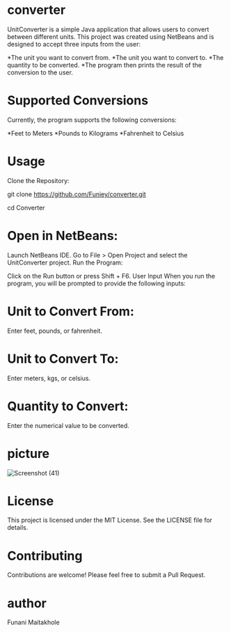 # converter
UnitConverter is a simple Java application that allows users to convert between different units. This project was created using NetBeans and is designed to accept three inputs from the user:

*The unit you want to convert from.
*The unit you want to convert to.
*The quantity to be converted.
*The program then prints the result of the conversion to the user.

# Supported Conversions
Currently, the program supports the following conversions:

*Feet to Meters
*Pounds to Kilograms
*Fahrenheit to Celsius

# Usage

Clone the Repository:

git clone https://github.com/Funiey/converter.git

cd Converter

# Open in NetBeans:

Launch NetBeans IDE.
Go to File > Open Project and select the UnitConverter project.
Run the Program:

Click on the Run button or press Shift + F6.
User Input
When you run the program, you will be prompted to provide the following inputs:

# Unit to Convert From:
Enter feet, pounds, or fahrenheit.

# Unit to Convert To:
Enter meters, kgs, or celsius.

# Quantity to Convert:
Enter the numerical value to be converted.

# picture
![Screenshot (41)](https://github.com/user-attachments/assets/ba6bceb5-0172-485d-8775-b1bb0b320c5e)

# License
This project is licensed under the MIT License. See the LICENSE file for details.

# Contributing
Contributions are welcome! Please feel free to submit a Pull Request.

# author
Funani Maitakhole
